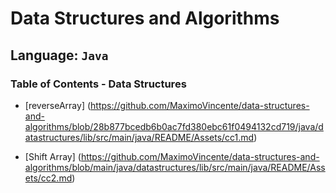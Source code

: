 # Data Structures and Algorithms

## Language: `Java`

### Table of Contents - Data Structures

- [reverseArray] (https://github.com/MaximoVincente/data-structures-and-algorithms/blob/28b877bcedb6b0ac7fd380ebc61f0494132cd719/java/datastructures/lib/src/main/java/README/Assets/cc1.md)

- [Shift Array] (https://github.com/MaximoVincente/data-structures-and-algorithms/blob/main/java/datastructures/lib/src/main/java/README/Assets/cc2.md)
